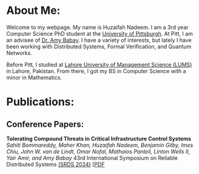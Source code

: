 # About Me:
Welcome to my webpage. My name is Huzaifah Nadeem. I am a 3rd year Computer Science PhD student at the [University of Pittsburgh](https://pitt.edu/). At Pitt, I am an advisee of [Dr. Amy Babay](https://sites.pitt.edu/~babay/). I have a variety of interests, but lately I have been working with Distributed Systems, Formal Verification, and Quantum Networks. 

Before Pitt, I studied at [Lahore University of Management Science (LUMS)](https://lums.edu.pk/) in Lahore, Pakistan. From there, I got my BS in Computer Science with a minor in Mathematics.

# Publications:
## Conference Papers:
**Tolerating Compound Threats in Critical Infrastructure Control Systems**
_Sahiti Bommareddy, Maher Khan, Huzaifah Nadeem, Benjamin Gilby, Imes Chiu, John W. van de Lindt, Omar Nofal, Mathaios Panteli, Linton Wells II, Yair Amir, and Amy Babay_
43rd International Symposium on Reliable Distributed Systems [(SRDS 2024)](https://srds-conference.org/)
[[PDF](https://sites.pitt.edu/~babay/pubs/srds24_compoundThreats.pdf)